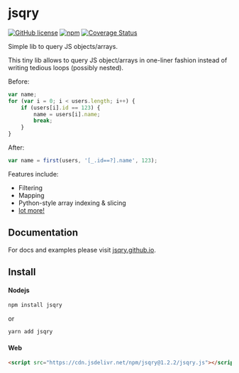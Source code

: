 # jsqry
[![GitHub license](https://img.shields.io/badge/license-MIT-blue.svg)](https://raw.githubusercontent.com/xonixx/jsqry/master/LICENSE)
[![npm](https://img.shields.io/npm/v/jsqry.svg)](https://www.npmjs.com/package/jsqry)
[![Coverage Status](https://coveralls.io/repos/github/jsqry/jsqry/badge.svg?branch=master)](https://coveralls.io/github/jsqry/jsqry?branch=master)

Simple lib to query JS objects/arrays.

This tiny lib allows to query JS object/arrays in one-liner fashion instead of writing tedious loops (possibly nested).

Before:

```javascript
var name;
for (var i = 0; i < users.length; i++) {
    if (users[i].id == 123) {
        name = users[i].name;
        break;
    }
}
```

After:

```javascript
var name = first(users, '[_.id==?].name', 123);
```

Features include:

* Filtering
* Mapping
* Python-style array indexing & slicing
* [lot more!](https://jsqry.github.io/)

## Documentation

For docs and examples please visit [jsqry.github.io](https://jsqry.github.io/).

## Install

#### Nodejs
```bash
npm install jsqry
```

or

```bash
yarn add jsqry
```

#### Web

```html
<script src="https://cdn.jsdelivr.net/npm/jsqry@1.2.2/jsqry.js"></script>
```
